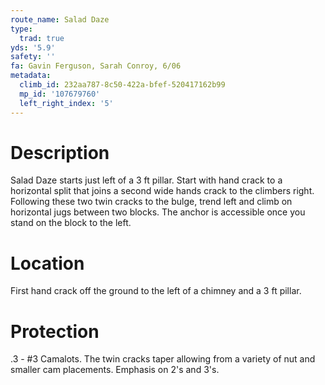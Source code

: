 ```yaml
---
route_name: Salad Daze
type:
  trad: true
yds: '5.9'
safety: ''
fa: Gavin Ferguson, Sarah Conroy, 6/06
metadata:
  climb_id: 232aa787-8c50-422a-bfef-520417162b99
  mp_id: '107679760'
  left_right_index: '5'
---
```

# Description
Salad Daze starts just left of a 3 ft pillar. Start with hand crack to a horizontal split that joins a second wide hands crack to the climbers right.  Following these two twin cracks to the bulge, trend left and climb on horizontal jugs between two blocks.  The anchor is accessible once you stand on the block to the left.

# Location
First hand crack off the ground to the left of a chimney and a 3 ft pillar.

# Protection
.3 - #3 Camalots.  The twin cracks taper allowing from a variety of nut and smaller cam placements. Emphasis on 2's and 3's.
